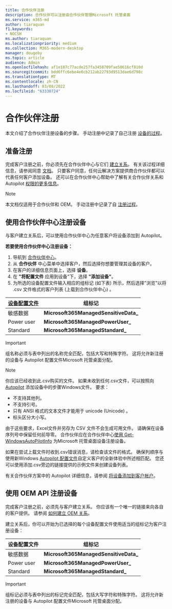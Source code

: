 ```yaml
---
title: 合作伙伴注册
description: 合作伙伴可以注册由合作伙伴管理Microsoft 托管桌面
ms.service: m365-md
author: tiaraquan
f1.keywords:
- NOCSH
ms.author: tiaraquan
ms.localizationpriority: medium
ms.collection: M365-modern-desktop
manager: dougeby
ms.topic: article
audience: Admin
ms.openlocfilehash: af1e187c77acde257fa3458709fae50616cf810d
ms.sourcegitcommit: bdd6ffc6ebe4e6cb212ab22793d9513dae6d798c
ms.translationtype: MT
ms.contentlocale: zh-CN
ms.lasthandoff: 03/08/2022
ms.locfileid: "63330724"
---
```

# <a name="partner-registration"></a>合作伙伴注册

本文介绍了合作伙伴注册设备的步骤。 手动注册中记录了自己注册 [设备的过程](manual-registration.md)。

## <a name="prepare-for-registration"></a>准备注册

完成客户注册之前，你必须先在合作伙伴中心与它们 [建立关系](https://partner.microsoft.com/dashboard)。 有关该过程详细信息，请参阅同意 [文档](/windows/deployment/windows-autopilot/registration-auth#csp-authorization)。 只要客户同意，任何云解决方案提供商合作伙伴都可以代表任何客户添加设备。 还可以在合作伙伴中心帮助中了解有关合作伙伴关系和 Autopilot [权限的更多信息](/partner-center/customers_revoke_admin_privileges#windows-autopilot)。

> [!NOTE]
> 本文档仅适用于合作伙伴和 OEM。 手动注册中记录了自 [注册过程](manual-registration.md)。

## <a name="register-devices-using-the-partner-center"></a>使用合作伙伴中心注册设备

与客户建立关系后，可以使用合作伙伴中心为任意客户将设备添加到 Autopilot。

**若要使用合作伙伴中心注册设备：**

1. 导航到 [合作伙伴中心](https://partner.microsoft.com/dashboard)。
2. 从 **合作伙伴** 中心菜单中选择客户，然后选择你想要管理其设备的客户。
3. 在客户的详细信息页面上，选择 **设备**。
4. 在 **"将配置文件** 应用到设备"下，选择 **"添加设备"**。
5. 为所选的设备配置文件输入相应的组标记 (如下表) 所示，然后选择"浏览"以将 .csv 文件格式的客户列表 (上载到合作伙伴中心) 。

| [设备配置文件](../service-description/profiles.md) | 组标记 |
| ----- | -----|
| 敏感数据 | **Microsoft365ManagedSensitiveData\_** |
| Power user | **Microsoft365ManagedPowerUser\_** |
| Standard | **Microsoft365ManagedStandard\_** |

> [!IMPORTANT]
> 组名称必须与表中列出的名称完全匹配，包括大写和特殊字符。 这将允许新注册的设备与 Autopilot 配置文件Microsoft 托管桌面分配。

>[!NOTE]
> 你应该已经收到此.csv购买的文件。 如果未收到任何.csv文件，可以按照向 [Autopilot](/windows/deployment/windows-autopilot/add-devices#collecting-the-hardware-id-from-existing-devices-using-powershell) 添加设备中的步骤Windows文件。 要求： <ul><li>不支持其他列。</li> <li>不支持引号。</li> <li>只有 ANSI 格式的文本文件才能用于 unicode (Unicode) 。</li> <li>标头区分大小写。</li></ul> 由于这些要求，Excel文件并另存为 CSV 文件不会生成可用文件。 请确保在设备序列号中保留任何前导零。 合作伙伴应在合作伙伴中心[使用 Get-WindowsAutoPilotInfo](https://www.powershellgallery.com/packages/Get-WindowsAutoPilotInfo) 为Microsoft 托管桌面设备注册设备。

如果在尝试上载文件时收到.csv错误消息，请检查该文件的格式。 确保列顺序与使用新Windows [Autopilot 配置文件](/partner-center/autopilot#add-devices-to-a-customers-account)自定义客户的全新体验中所述相匹配。 您还可以使用添加.csv旁边的链接提供的示例文件来创建设备列表。

有关合作伙伴方案中的 Autopilot 详细信息，请参阅 [将设备添加到客户帐户](/partner-center/autopilot#add-devices-to-a-customers-account)。

## <a name="register-devices-by-using-the-oem-api"></a>使用 OEM API 注册设备

完成客户注册之前，必须先与客户建立关系。 你应该有一个唯一的链接来向各自的客户提供。 请参阅 [如何建立 OEM 关系](/windows/deployment/windows-autopilot/registration-auth#oem-authorization)。

建立关系后，你可以开始为已选择的每个设备配置文件使用适当的组标记为客户注册设备：

| 设备配置文件 | 组标记 |
| ----- | ----- |
| 敏感数据 | **Microsoft365ManagedSensitiveData\_** |
| Power user | **Microsoft365ManagedPowerUser\_** |
| Standard | **Microsoft365ManagedStandard\_** |

> [!IMPORTANT]
> 组标记必须与表中列出的标记完全匹配，包括大写字符和特殊字符。 这将允许新注册的设备与 Autopilot 配置文件Microsoft 托管桌面分配。
